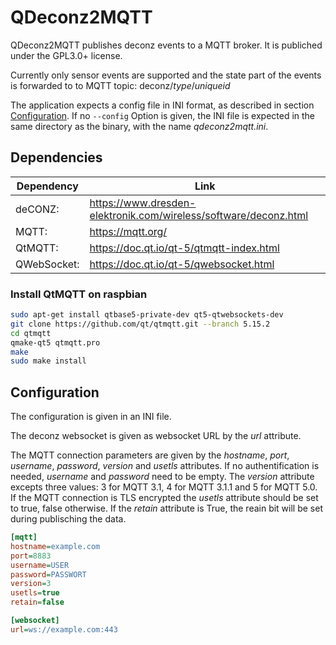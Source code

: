 # QDeconz2MQTT
QDeconz2MQTT publishes deconz events to a MQTT broker.
It is publiched under the GPL3.0+ license.

Currently only sensor events are supported and the state part of the events is forwarded to to MQTT topic:
  deconz/_type_/_uniqueid_

The application expects a config file in INI format, as described in section [Configuration](#Configuration).
If no `--config` Option is given, the INI file is expected in the same directory as the binary,
with the name _qdeconz2mqtt.ini_.

## Dependencies
| Dependency  | Link                                                             |
| ----------- | ---------------------------------------------------------------- |
| deCONZ:     | https://www.dresden-elektronik.com/wireless/software/deconz.html |
| MQTT:       | https://mqtt.org/                                                |
| QtMQTT:     | https://doc.qt.io/qt-5/qtmqtt-index.html                         |
| QWebSocket: | https://doc.qt.io/qt-5/qwebsocket.html                           |

### Install QtMQTT on raspbian

```Bash
sudo apt-get install qtbase5-private-dev qt5-qtwebsockets-dev
git clone https://github.com/qt/qtmqtt.git --branch 5.15.2
cd qtmqtt
qmake-qt5 qtmqtt.pro
make
sudo make install
```

## Configuration
The configuration is given in an INI file.

The deconz websocket is given as websocket URL by the _url_ attribute.

The MQTT connection parameters are given by the _hostname_, _port_, _username_, _password_, _version_ and _usetls_ attributes.
If no authentification is needed, _username_ and _password_ need to be empty.
The _version_ attribute excepts three values: 3 for MQTT 3.1, 4 for MQTT 3.1.1 and 5 for MQTT 5.0.
If the MQTT connection is TLS encrypted the _usetls_ attribute should be set to true, false otherwise.
If the _retain_ attribute is True, the reain bit will be set during publisching the data.

```INI
[mqtt]
hostname=example.com
port=8883
username=USER
password=PASSWORT
version=3
usetls=true
retain=false

[websocket]
url=ws://example.com:443
```


